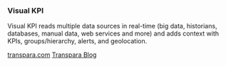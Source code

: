 ### Visual KPI
Visual KPI reads multiple data sources in real-time (big data, historians, databases, manual data, web services and more) and adds context with KPIs, groups/hierarchy, alerts, and geolocation.

[transpara.com](http://transpara.com/)
[Transpara Blog](http://transpara.com/blog)

